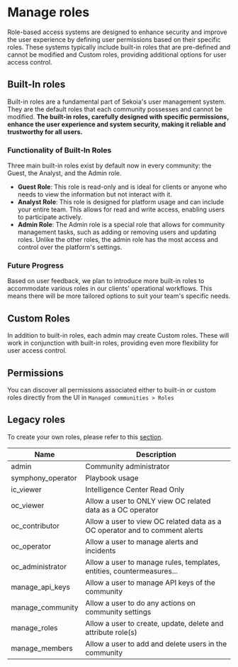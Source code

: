 # Manage roles 

Role-based access systems are designed to enhance security and improve the user experience by defining user permissions based on their specific roles. These systems typically include built-in roles that are pre-defined and cannot be modified and Custom roles, providing additional options for user access control.

## Built-In roles

Built-in roles are a fundamental part of Sekoia's user management system. They are the default roles that each community possesses and cannot be modified. **The built-in roles, carefully designed with specific permissions, enhance the user experience and system security, making it reliable and trustworthy for all users.**

### Functionality of Built-In Roles

Three main built-in roles exist by default now in every community: the Guest, the Analyst, and the Admin role.

-   **Guest Role**: This role is read-only and is ideal for clients or anyone who needs to view the information but not interact with it.
-   **Analyst Role**: This role is designed for platform usage and can include your entire team. This allows for read and write access, enabling users to participate actively.
-   **Admin Role**: The Admin role is a special role that allows for community management tasks, such as adding or removing users and updating roles. Unlike the other roles, the admin role has the most access and control over the platform's settings.

### Future Progress

Based on user feedback, we plan to introduce more built-in roles to accommodate various roles in our clients' operational workflows. This means there will be more tailored options to suit your team's specific needs.

## Custom Roles

In addition to built-in roles, each admin may create Custom roles. These will work in conjunction with built-in roles, providing even more flexibility for user access control.

## Permissions

You can discover all permissions associated either to built-in or custom roles directly from the UI in `Managed communities > Roles`

## Legacy roles

To create your own roles, please refer to this [section](https://docs.sekoia.io/getting_started/manage_users/#create-custom-roles).

| Name              | Description                                                                 |
| ----------------- | --------------------------------------------------------------------------- |
| admin             | Community administrator                                                     |
| symphony_operator | Playbook usage                                                              |
| ic_viewer         | Intelligence Center Read Only                                               |
| oc_viewer         | Allow a user to ONLY view OC related data as a OC operator                  |
| oc_contributor    | Allow a user to view OC related data as a OC operator and to comment alerts |
| oc_operator       | Allow a user to manage alerts and incidents                                 |
| oc_administrator  | Allow a user to manage rules, templates, entities, countermeasures...       |
| manage_api_keys   | Allow a user to manage API keys of the community                            |
| manage_community  | Allow a user to do any actions on community settings                        |
| manage_roles      | Allow a user to create, update, delete and attribute role(s)                |
| manage_members    | Allow a user to add and delete users in the community                       |
